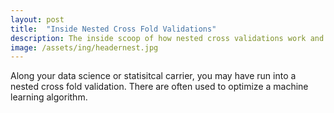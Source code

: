 ```yaml
---
layout: post
title:  "Inside Nested Cross Fold Validations"
description: The inside scoop of how nested cross validations work and when to use them
image: /assets/ing/headernest.jpg
---
```


Along your data science or statisitcal carrier, you may have run into a nested cross fold validation. There are often used to optimize a machine learning algorithm.